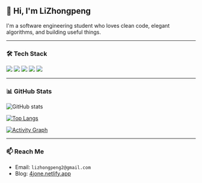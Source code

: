 ## 👋 Hi, I'm LiZhongpeng

I'm a software engineering student who loves clean code, elegant algorithms, and building useful things.

---

### 🛠️ Tech Stack

<p align="left">
  <img src="https://img.shields.io/badge/Python-3776AB?style=flat&logo=python&logoColor=white" />
  <img src="https://img.shields.io/badge/JavaScript-F7DF1E?style=flat&logo=javascript&logoColor=black" />
  <img src="https://img.shields.io/badge/C%2B%2B-00599C?style=flat&logo=c%2B%2B&logoColor=white" />
  <img src="https://img.shields.io/badge/Qt-41CD52?style=flat&logo=qt&logoColor=white" />
  <img src="https://img.shields.io/badge/OpenCV-5C3EE8?style=flat&logo=opencv&logoColor=white" />
</p>

---

### 📊 GitHub Stats

![GitHub stats](https://github-readme-stats.vercel.app/api?username=LiZhongpeng2&show_icons=true&hide_title=true&hide_rank=true&theme=calm&hide_border=true)

[![Top Langs](https://github-readme-stats.vercel.app/api/top-langs/?username=LiZhongpeng2&layout=compact&hide_title=true&theme=calm&hide_border=true)](https://github.com/anuraghazra/github-readme-stats)

[![Activity Graph](https://github-readme-activity-graph.vercel.app/graph?username=LiZhongpeng2&theme=github-compact&hide_border=true)](https://github.com/ashutosh00710/github-readme-activity-graph)

---

### 📫 Reach Me

- Email: `lizhongpeng2@gmail.com`
- Blog: [4jone.netlify.app](https://4jone.netlify.app/)

